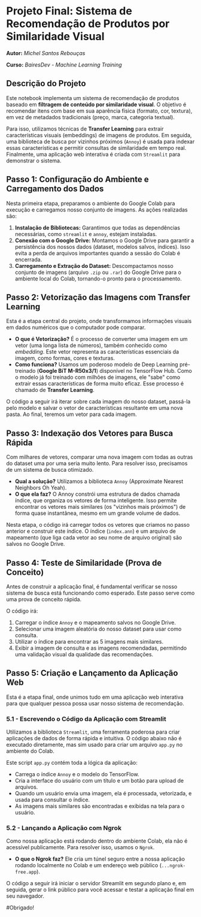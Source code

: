 # Projeto Final: Sistema de Recomendação de Produtos por Similaridade Visual

**Autor:** *Michel Santos Rebouças*

**Curso:** *BairesDev - Machine Learning Training*

## Descrição do Projeto

Este notebook implementa um sistema de recomendação de produtos baseado em **filtragem de conteúdo por similaridade visual**. O objetivo é recomendar itens com base em sua aparência física (formato, cor, textura), em vez de metadados tradicionais (preço, marca, categoria textual).

Para isso, utilizamos técnicas de **Transfer Learning** para extrair características visuais (embeddings) de imagens de produtos. Em seguida, uma biblioteca de busca por vizinhos próximos (`Annoy`) é usada para indexar essas características e permitir consultas de similaridade em tempo real. Finalmente, uma aplicação web interativa é criada com `Streamlit` para demonstrar o sistema.

## Passo 1: Configuração do Ambiente e Carregamento dos Dados

Nesta primeira etapa, preparamos o ambiente do Google Colab para execução e carregamos nosso conjunto de imagens. As ações realizadas são:
1.  **Instalação de Bibliotecas:** Garantimos que todas as dependências necessárias, como `streamlit` e `annoy`, estejam instaladas.
2.  **Conexão com o Google Drive:** Montamos o Google Drive para garantir a persistência dos nossos dados (dataset, modelos salvos, índices). Isso evita a perda de arquivos importantes quando a sessão do Colab é encerrada.
3.  **Carregamento e Extração do Dataset:** Descompactamos nosso conjunto de imagens (arquivo `.zip` ou `.rar`) do Google Drive para o ambiente local do Colab, tornando-o pronto para o processamento.

## Passo 2: Vetorização das Imagens com Transfer Learning

Esta é a etapa central do projeto, onde transformamos informações visuais em dados numéricos que o computador pode comparar.

- **O que é Vetorização?** É o processo de converter uma imagem em um vetor (uma longa lista de números), também conhecido como *embedding*. Este vetor representa as características essenciais da imagem, como formas, cores e texturas.
- **Como funciona?** Usamos um poderoso modelo de Deep Learning pré-treinado (**Google BiT M-R50x3/1**) disponível no TensorFlow Hub. Como o modelo já foi treinado com milhões de imagens, ele "sabe" como extrair essas características de forma muito eficaz. Esse processo é chamado de **Transfer Learning**.

O código a seguir irá iterar sobre cada imagem do nosso dataset, passá-la pelo modelo e salvar o vetor de características resultante em uma nova pasta. Ao final, teremos um vetor para cada imagem.

## Passo 3: Indexação dos Vetores para Busca Rápida

Com milhares de vetores, comparar uma nova imagem com todas as outras do dataset uma por uma seria muito lento. Para resolver isso, precisamos de um sistema de busca otimizado.

- **Qual a solução?** Utilizamos a biblioteca `Annoy` (Approximate Nearest Neighbors Oh Yeah).
- **O que ela faz?** O Annoy constrói uma estrutura de dados chamada índice, que organiza os vetores de forma inteligente. Isso permite encontrar os vetores mais similares (os "vizinhos mais próximos") de forma quase instantânea, mesmo em um grande volume de dados.

Nesta etapa, o código irá carregar todos os vetores que criamos no passo anterior e construir este índice. O índice (`index.ann`) e um arquivo de mapeamento (que liga cada vetor ao seu nome de arquivo original) são salvos no Google Drive.

## Passo 4: Teste de Similaridade (Prova de Conceito)

Antes de construir a aplicação final, é fundamental verificar se nosso sistema de busca está funcionando como esperado. Este passo serve como uma prova de conceito rápida.

O código irá:
1.  Carregar o índice `Annoy` e o mapeamento salvos no Google Drive.
2.  Selecionar uma imagem aleatória do nosso dataset para usar como consulta.
3.  Utilizar o índice para encontrar as 5 imagens mais similares.
4.  Exibir a imagem de consulta e as imagens recomendadas, permitindo uma validação visual da qualidade das recomendações.

## Passo 5: Criação e Lançamento da Aplicação Web

Esta é a etapa final, onde unimos tudo em uma aplicação web interativa para que qualquer pessoa possa usar nosso sistema de recomendação.

### 5.1 - Escrevendo o Código da Aplicação com Streamlit

Utilizamos a biblioteca `Streamlit`, uma ferramenta poderosa para criar aplicações de dados de forma rápida e intuitiva. O código abaixo não é executado diretamente, mas sim usado para criar um arquivo `app.py` no ambiente do Colab.

Este script `app.py` contém toda a lógica da aplicação:
-   Carrega o índice `Annoy` e o modelo do TensorFlow.
-   Cria a interface do usuário com um título e um botão para upload de arquivos.
-   Quando um usuário envia uma imagem, ela é processada, vetorizada, e usada para consultar o índice.
-   As imagens mais similares são encontradas e exibidas na tela para o usuário.

### 5.2 - Lançando a Aplicação com Ngrok

Como nossa aplicação está rodando dentro do ambiente Colab, ela não é acessível publicamente. Para resolver isso, usamos o `Ngrok`.

-   **O que o Ngrok faz?** Ele cria um túnel seguro entre a nossa aplicação rodando localmente no Colab e um endereço web público (`...ngrok-free.app`).

O código a seguir irá iniciar o servidor Streamlit em segundo plano e, em seguida, gerar o link público para você acessar e testar a aplicação final em seu navegador.

#Obrigado!
